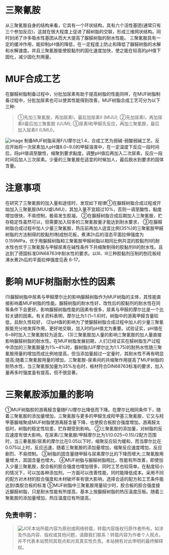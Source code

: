 # 三聚氰胺
从三聚氰胺自身的结构来看，它具有一个环状结构，具有六个活性基团(通常只有三个参加反应)，这就在很大程度上促进了醛树脂的交联，形成三维网状结构。同时封闭了许多吸水性基团从而大大提高了脲醛树脂的耐水性能。
三聚氰胺具有一定的缓冲作用，能抑制pH值的降低，在一定程度上防止和降低了脲醛树脂的水解和水解速度。并且三聚氰胺能使胶黏剂的固化速度加快，使之能在较高的pH值下固化，减少固化剂用量。
# MUF合成工艺
在脲醛树脂制备过程中，分批加尿素有助于提高树脂的性能同样，在MUF树脂制备过程中，分批加尿素也可以使其性能得到改善，MUF树脂合成工艺可分为以下三种:

> ①先加三聚氰胺，再加尿素I，最后加尿素Ⅱ (MUU);
> ②先加尿素I，再加尿素Ⅱ最后加三聚氰胺 (UUM);
> ③尿素I和甲醛先反应，再加三聚氰胺，最后加入尿素Ⅱ (UMU)。

![image](https://github.com/user-attachments/assets/0b1ad3e0-adda-484f-98d9-7421e1af68f2)
制备MUF树脂采用F/U摩尔比1.4，合成工艺为弱碱-弱酸弱碱工艺。反应开始将一次尿素加人pH值8.0~9.0的甲醛溶液中，在一定温度下反应一段时间后，将pH值调至酸性，缩聚到要求黏度。调整pH值后再加入二次尿素，反应一段时间后加人三次尿素。少量的三聚氰胺在适宜的时候加人，最后脱水到要求的固体含量。
# 注意事项
在研究了三聚氰胺的加入量和途径时，发现如下规律①在脲醛树脂合成过程或开始加入三聚氰胺(MUU或UMU)，其加入量不宜超过10%，否则一调至酸性，黏度增加很快，不易控制，极易发生胶凝。
②在脲醛树脂合成后期加入三聚氰胺，贮存稳定性虽然可以，但需要加入较多的三聚氰胺量才能达到耐水要求，
③在脲醛树脂合成过程中加人少量三聚氰胺，热压前再加人适宜比例(35%)的三聚氰胺甲醛树脂的方法制得的胶黏剂I制成刨花板，煮沸2h后的湿态平面拉伸强度为0.159MPa，优于用脲醛树脂和三聚氰胺甲醛树脂以相同比例共混的胶黏剂Ⅱ的耐水性也优于三聚氰胺与甲醛尿素在碱性条件下共缩聚制得的胶黏剂Ⅲ的耐水性。且达到了德国标准DIN68763中耐水性的要求。以IⅡ、Ⅲ三种胶黏剂压制的刨花板经沸水煮2h后的平面拉伸强度见表 6-17。
# 影响 MUF树脂耐水性的因素
(1)脲醛树脂中尿素与甲醛摩尔比的影响脲醛树脂作为MUF树脂的主体，其性能直接影响着MUF树脂的性能。脲醛树脂的耐水性好，改性后的胶黏剂的耐水性在同等条件下会更好。影响脲醛树脂性能的因素有很多，尿素与甲醛的摩尔比是一个比较关键的因素。有关资料表明，摩尔比为1:(1~1.6)时，树脂中的游离甲醛含量较低，且耐久性较好，
(2)pH值的影响为了使脲醛树脂合成过程中加人的少量三聚氰胺能充分地发挥作用，更好地交联，加入时的pH值尤为重要。试验证实，pH值在6~8时加入三聚氰胺较为适宜。
(3)三聚氰胺加人量的影响三聚氰胺的加人量直接影响脲醛树脂的耐水性。在MUF树脂发展初期，人们已经证实在醛树脂生产过程中添加的三聚氰胺量为1%~4%时，脲树脂(U/F摩尔比为1:1.75)的耐热水性随三聚氰胺用量的增加而成比例地提高，但当添加量超过一定量时，其耐水性不再有明显提高;随着三聚氰胺用量的增加，三聚氰胺-尿素间的共缩聚作用提高了MUF树脂的耐热水性，当三聚氰胺加量为35%左右时，板材符合DIN68763标准的要求，加入量再多时强度虽有提高，但不很显著。
# 三聚氰胺添加量的影响
①MUF树脂胶的游离醛含量随F/U摩尔比降低而下降。在摩尔比相同条件下，随着三聚氰胺的添加量增加，三聚氰胺与更多的甲醛生成羟甲基三聚氰胺，它又与羟甲基脲缩聚成MUF树脂使游离醛含量下降，也使胶合板胶合强度增加。游离醛太低时，树脂的稳定性较差，贮存期受到影响。
②三聚氰胺的添加量，对树脂的反应速度有很大影响。在尿素/三聚氰胺/甲醛摩尔比为1/(0.025~0.15)/2配方范围时，当三秦氰胺/尿素的摩尔比在0.05以下时，缩聚反应较为缓和，而当摩尔比在0.075以上时，反应迅速，随着三聚氰胺的添加量增加，缩聚反应速度增加，反应剧烈、不易控制。
③树脂的固含量随甲醛与尿素摩尔比的下降而增大;三聚氰胺用量增大，其固含量也增大。
④MUF树脂与脲醛树脂相比，性能有所改善，即使加入少量三聚氰胺，胶合板的胶合强度也增加很多，同时工艺也较简单。在黏度较小的情况下，可以加各种添加剂，一方面可以改善性能，同时能降低成本。采用不同的配方对木材的胶合强度和木材破坏率有很大影响，选择合适的配方和工艺条件能达到I类胶合板的标准
⑤MUF树脂中三聚氰胺用量较少时，胶合板的胶合强度接近脲醛树脂，只是耐水性能有所提高，基本上按脲醛树脂的热压温度压板。随着三聚氰胺的添加量增加，热压温度应有所提高，



## 免责申明：
> ![JOE](https://github.com/user-attachments/assets/8e3980da-e615-4710-a4f3-7a5eea566394)本站所载内容为原创或网络转载，转载内容版权归原作者所有。如涉及作品内容、版权或其他问题，请跟我们联系！转载内容为作者个人观点，并不代表本站赞同其观点和对其真实性负责。本站拥有对此申明的最终解释权。